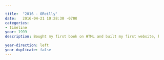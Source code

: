 ```yaml
---

title:  "2016 - OReilly"
date:   2016-04-21 10:28:30 -0700
categories:
- timeline
year: 1999
description: Bought my first book on HTML and built my first website, hosted for free on Lycos.

year-direction: left
year-duplicate: false
---
```

